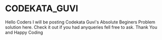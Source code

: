 # CODEKATA_GUVI
Hello Coders I will be posting Codekata Guvi's Absolute Beginers Problem solution here.
Check it out if you had anyqueries fell free to ask.
Thank You and Happy Coding 
